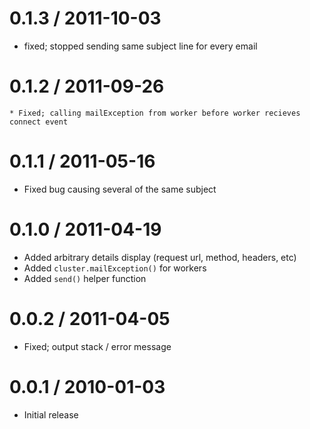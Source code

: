 
0.1.3 / 2011-10-03
==================

  * fixed; stopped sending same subject line for every email

0.1.2 / 2011-09-26
==================

    * Fixed; calling mailException from worker before worker recieves connect event

0.1.1 / 2011-05-16 
==================

  * Fixed bug causing several of the same subject

0.1.0 / 2011-04-19 
==================

  * Added arbitrary details display (request url, method, headers, etc)
  * Added `cluster.mailException()` for workers
  * Added `send()` helper function

0.0.2 / 2011-04-05 
==================

  * Fixed; output stack / error message

0.0.1 / 2010-01-03
==================

  * Initial release
